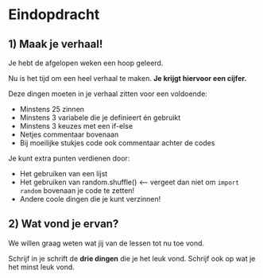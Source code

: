 # Eindopdracht

## 1\) Maak je verhaal!

Je hebt de afgelopen weken een hoop geleerd.

Nu is het tijd om een heel verhaal te maken. **Je krijgt hiervoor een cijfer.**

Deze dingen moeten in je verhaal zitten voor een voldoende:

* Minstens 25 zinnen
* Minstens 3 variabele die je definieert én gebruikt
* Minstens 3 keuzes met een if-else
* Netjes commentaar bovenaan
* Bij moeilijke stukjes code ook commentaar achter de codes  

Je kunt extra punten verdienen door:

* Het gebruiken van een lijst
* Het gebruiken van random.shuffle\(\) &lt;— vergeet dan niet om `import random` bovenaan je code te zetten!
* Andere coole dingen die je kunt verzinnen!

## 2\) Wat vond je ervan?

We willen graag weten wat jij van de lessen tot nu toe vond.

Schrijf in je schrift de **drie dingen** die je het leuk vond. Schrijf ook op wat je het minst leuk vond.

